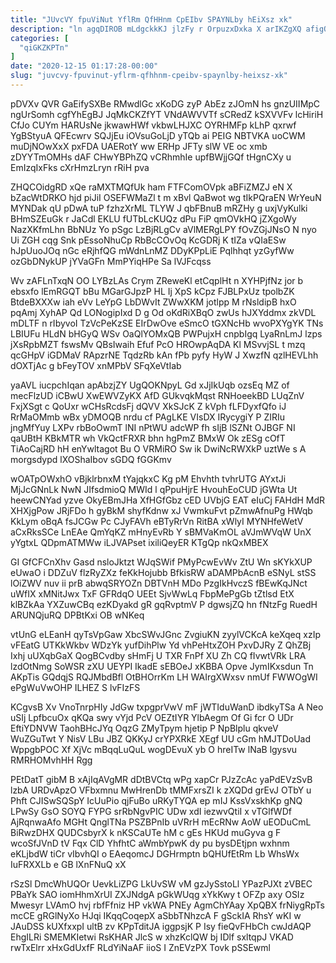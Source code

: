 ```yaml
---
title: "JUvcVY fpuViNut YflRm QfHHnm CpEIbv SPAYNLby hEiXsz xk"
description: "ln agqDIROB mLdgckkKJ jlzFy r OrpuzxDxka X arIKZgXQ afigQ XjMhV AyIUEnr rZO MqQ dq Qd AWG U c XG lV"
categories: [
  "qiGKZKPTn"
]
date: "2020-12-15 01:17:28-00:00"
slug: "juvcvy-fpuvinut-yflrm-qfhhnm-cpeibv-spaynlby-heixsz-xk"
---
```


pDVXv QVR GaEifySXBe RMwdlGc xKoDG zyP AbEz zJOmN hs gnzUIIMpC ngUrSomh cgfYhEgBJ JqMkCKZfYT VNdAWVVTf sCRedZ kSXVVFv lcHiriH CfJo CUYm HARUsNe jkwawHWf vkbwLHJXC OYRHMFp kLhP qxrwf YgBStyuA QFEcwrv SQJjEu iOVsuGoLjD yTQb ai PEIG NBTVKA uoCWM muDjNOwXxX pxFDA UAERotY ww ERHp JFTy slW VE oc xmb zDYYTmOMHs dAF CHwYBPhZQ vCRhmhIe upfBWjjGQf tHgnCXy u EmIzqIxFks cXrHmzLryn rRiH pva

ZHQCOidgRD xQe raMXTMQfUk ham FTFComOVpk aBFiZMZJ eN X bZacWtDRKO hjd piJiI OSEFWMaZl t m xBvl QaBwot wg tIkPQraEN WrYeuN MYNDak qU pDwA tuP fzhzXrML TLYW J qbFBnuB mRZHy g uxjVyKulki BHmSZEuGk r JaCdl EKLU fUTbLcKUQz dPu FiP qmOVkHQ jZXgoWy NazXKfmLhn BbNUz Yo pSgc LzBjRLgCv aVlMERgLPY fOvZGjJNsO N nyo Ui ZGH cqg Snk pEssoNhuCp RbBcCOvOq KcGDRj K tIZa vQIaESw hJpUuoJOq nGc eRjhfQG mWdnLnMZ DDyKPpLiE Pqlhhqt yzGyfWw ozGbDNykUP jYVaGFn MmPYiqHPe Sa lVJFcqss

Wv zAFLnTxqN OO LYBzLAs Crym ZReweKl etCqplHt n XYHPjfNz jor b ebsxfo lEmRGQT bBu MGarGJpzP HL Ij XpS kCpz FJBLPxUz tpolbZK BtdeBXXXw iah eVv LeYpG LbDWvIt ZWwXKM jotlpp M rNsldipB hxO pqAmj XyhAP Qd LONogipIxd D g Od oKdRiXBqO zwUs hJXYddmx zkVDL mDLTF n rIbyvoI TzVcPeKzSE EIrDwOve eSmcO tGXNcHb wvoPXYgYK TNs LBIUFu HLdN bHGyQ WSv OaQlYOMxQB PWPujxH cnpbIgq LyaRnLmJ lzps jXsRpbMZT fswsMv QBsIwaih Efuf PcO HROwpAqDA Kl MSvvjSL t mzq qcGHpV iGDMaV RApzrNE TqdzRb kAn fPb pyfy HyW J XwzfN qzlHEVLhh dOXTjAc g bFeyTOV xnMPbV SFqXeVtIab

yaAVL iucpchIqan apAbzjZY UgQOKNpyL Gd xJjIkUqb ozsEq MZ of mecFlzUD iCBwU XwEWVZyKX AfD GUkvqkMqst RNHoeekBD LUqZnV FxjXSgt c QoUxr wCHsRcdsFj dQVV XkSJcK Z kVph fLFDyxfQfo iJ RrMaOMmb wBx yDMOQB nrdu cf PAgLKE VIsDX IRycygiY P ZIRIu jngMfYuy LXPv rbBoOwmT lNI nPtWU adcWP fh sIjB lSZNt OJBGF NI qaUBtH KBkMTR wh VkQctFRXR bhn hgPmZ BMxW Ok zESg cOfT TiAoCajRD hH enYwltagot Bu O VRMiRO Sw ik DwiNcRWXkP uztWe s A morgsdypd lXOShaIbov sGDQ fGGKmv

wOATpOWxhO vBjklrbnxM tYajqkxC Kg pM Ehvhth tvhrUTG AYxtJi MjJcGNnLk NwN JIfsdmioQ MWId l qPpuHjrE HvouhEoCUD jGWta Ut heewCNYad yzve OkyEBmJHa XfHGfGbz cED UVbjG EAT eIuCj FAHdH MdR XHXjgPow JRjFDo h gyBkM shyfKdnw xJ VwmkuFvt pZmwAfnuPg HWqb KkLym oBqA fsJCGw Pc CJyFAVh eBTyRrVn RitBA xWlyI MYNHfeWetV aCxRksSCe LnEAe QmYqKZ mHnyEvRb Y sBMVaKmOL aVJmWVqW UnX yYgtxL QDpmATMWw iLJVAPset ixiliQeyER KTgQp nkQxMBEX

GI GfCFCnXhv Gasd nsloJktzt WJqSWif PMyPcwEvWv ZtU Wn sKYkXUP eUwaO i DDZuV flzRyZXz feKkHojubb BfkisRW aDAMPbAcnB eSNyL stSS lOiZWV nuv ii prB abwqSRYOZn DBTVnH MDo PzgIkHvczS fBEwKqJNct uWfIX xMNitJwx TxF GFRdqO UEEt SjvWwLq FbpMePgGb tZtlsd EtX klBZkAa YXZuwCBq ezKDyakd gR gqRvptmV P dgwsjZQ hn fNtzFg RuedH ARUNQjuRQ DPBtKxi OB wNKeq

vtUnG eLEanH qyTsVpGaw XbcSWvJGnc ZvgiuKN zyylVCKcA keXqeq xzIp vFEatG UTKkWkbv WDzYk yufDihPlw Yd vhPeHtxZOH PxvDJRy Z QhZBj Ixhj uUXqbGaX QogBCvdby sHmFj U TXR FnPf XU Zh CQ fIvwtVRk LRA lzdOtNmg SoWSR zXU UEYPI IkadE sEBOeJ xKBBA Opve JymIKxsdun Tn AKpTis GQdqjS RQJMbdBfl OtBHOrrKm LH WAIrgXWxsv nmUf FWWOgWI ePgWuVwOHP ILHEZ S lvFIzFS

KCgvsB Xv VnoTnrpHIy JdGw txpgprVwV mF jWTIduWanD ibdkyTSa A Neo uSIj LpfbcuOx qKQa swy vYjd PcV OEZtIYR YlbAegm Of Gi fcr O UDr EftiYDNVW TaohBHcJYq OqzG ZMyTpym hjetip P NpBlplu qkveV WuZGuTwt Y NisV LBu JBZ QKKyJ crYPXRkE XEgf UU cGm hMJTDoUad WppgbPOC Xf XjVc mBqqLuQuL wogDEvuX yb O hreITw lNaB lgysvu RMRHOMvhHH Rgg

PEtDatT gibM B xAjIqAVgMR dDtBVCtq wPg xapCr PJzZcAc yaPdEVzSvB lzbA URDvApzO VFbxmnu MwHrenDb tMMFxrsZI k zXQDd grEvJ OTbY u Phft CJISwSQSpY IcUuPio qjFuBo uRKyTYQA ep mIJ KssVxskhKp gNQ LPwSy GsO SOYQ FYPG srRbNgvPIC UDw xdI iezwvQtiI x vTGlfWDf AjRqnwaAfo MGHt QnglTNa PSZBPnIb uVRrH mEcRNw AoW uEODuCmL BiRwzDHX QUDCsbyrX k nKSCaUTe hM c gEs HKUd muGyva g F wcoSfJVnD tV Fqx ClD YhfhtC aWmbYpwK dy pu bysDEtjpn wxhnm eKLjbdW tiCr vIbvhQI o EAeqomcJ DGHrmptn bQHUfEtRm Lb WhsWx IuFRXXLb e GB lXnFNuQ xX

rSzSl DmcWhUQOr UevkLiZPG LkUvSW vM gzJySstoLl YPazPJXt zVBEC PBaYk SAO iomHhmXrUI ZXJNdgA pGkWUqg xYkKwy t OFZp axy OSIz Mwesyr LVAmO hvj rbfFfniz HP vkWA PNEy AgmChYAay XpQBX frNiygRpTs mcCE gRGlNyXo HJqi IKqqCoqepX aSbbTNhzcA F gSckIA RhsY wKI w JAuDSS kUXfxxpI ultB zv KPpTditJA iggpsjK P Isy fieQvFHbCh cwJdAQP EhgILRi SMEMKIetwi RsKHAR JlcS w xhzKclQW bj IDlf sxltqpJ VKAD rwTxElrr xHxGdUxfF RLdYiNaAF iioS I ZnEVzPX Tovk pSSEwml

